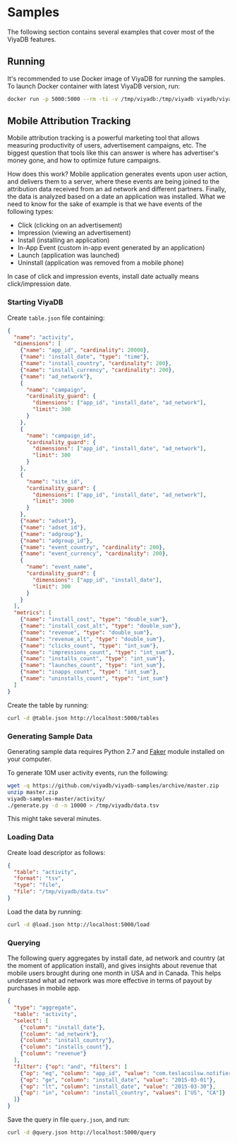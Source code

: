 Samples
========

The following section contains several examples that cover most of the ViyaDB features.

## Running

It's recommended to use Docker image of ViyaDB for running the samples.
To launch Docker container with latest ViyaDB version, run:

```bash
docker run -p 5000:5000 --rm -ti -v /tmp/viyadb:/tmp/viyadb viyadb/viyadb:latest
```

## Mobile Attribution Tracking

Mobile attribution tracking is a powerful marketing tool that allows measuring productivity of users, advertisement campaigns, etc.
The biggest question that tools like this can answer is where has advertiser's money gone, and how to optimize future campaigns.

How does this work? Mobile application generates events upon user action, and delivers them to a server, where these events are
being joined to the attribution data received from an ad network and different partners. Finally, the data is analyzed based on
a date an application was installed. What we need to know for the sake of example is that we have events of the following types:

 * Click (clicking on an advertisement)
 * Impression (viewing an advertisement)
 * Install (installing an application)
 * In-App Event (custom in-app event generated by an application)
 * Launch (application was launched)
 * Uninstall (application was removed from a mobile phone)

In case of click and impression events, install date actually means click/impression date.

### Starting ViyaDB

Create `table.json` file containing:

```json
{
  "name": "activity",
  "dimensions": [
    {"name": "app_id", "cardinality": 20000},
    {"name": "install_date", "type": "time"},
    {"name": "install_country", "cardinality": 200},
    {"name": "install_currency", "cardinality": 200},
    {"name": "ad_network"},
    {
      "name": "campaign",
      "cardinality_guard": {
        "dimensions": ["app_id", "install_date", "ad_network"],
        "limit": 300
      }
    },
    {
      "name": "campaign_id",
      "cardinality_guard": {
        "dimensions": ["app_id", "install_date", "ad_network"],
        "limit": 300
      }
    },
    {
      "name": "site_id",
      "cardinality_guard": {
        "dimensions": ["app_id", "install_date", "ad_network"],
        "limit": 3000
      }
    },
    {"name": "adset"},
    {"name": "adset_id"},
    {"name": "adgroup"},
    {"name": "adgroup_id"},
    {"name": "event_country", "cardinality": 200},
    {"name": "event_currency", "cardinality": 200},
    {
      "name": "event_name",
      "cardinality_guard": {
        "dimensions": ["app_id", "install_date"],
        "limit": 300
      }
    }
  ],
  "metrics": [
    {"name": "install_cost", "type": "double_sum"},
    {"name": "install_cost_alt", "type": "double_sum"},
    {"name": "revenue", "type": "double_sum"},
    {"name": "revenue_alt", "type": "double_sum"},
    {"name": "clicks_count", "type": "int_sum"},
    {"name": "impressions_count", "type": "int_sum"},
    {"name": "installs_count", "type": "int_sum"},
    {"name": "launches_count", "type": "int_sum"},
    {"name": "inapps_count", "type": "int_sum"},
    {"name": "uninstalls_count", "type": "int_sum"}
  ]
}
```

Create the table by running:

```bash
curl -d @table.json http://localhost:5000/tables 
```

### Generating Sample Data

Generating sample data requires Python 2.7 and [Faker](https://faker.readthedocs.io/en/master/) module installed on your computer.

To generate 10M user activity events, run the following:

```bash
wget -q https://github.com/viyadb/viyadb-samples/archive/master.zip
unzip master.zip
viyadb-samples-master/activity/
./generate.py -d -n 10000 > /tmp/viyadb/data.tsv
```

This might take several minutes.

### Loading Data

Create load descriptor as follows:

```json
{
  "table": "activity",
  "format": "tsv",
  "type": "file",
  "file": "/tmp/viyadb/data.tsv"
}
```

Load the data by running:

```bash
curl -d @load.json http://localhost:5000/load
```

### Querying

The following query aggregates by install date, ad network and country (at the moment of application install),
and gives insights about revenue that mobile users brought during one month in USA and in Canada.
This helps understand what ad network was more effective in terms of payout by purchases in mobile app.

```json
{
  "type": "aggregate",
  "table": "activity",
  "select": [
    {"column": "install_date"},
    {"column": "ad_network"},
    {"column": "install_country"},
    {"column": "installs_count"},
    {"column": "revenue"}
  ],
  "filter": {"op": "and", "filters": [
    {"op": "eq", "column": "app_id", "value": "com.teslacoilsw.notifier"},
    {"op": "ge", "column": "install_date", "value": "2015-03-01"},
    {"op": "lt", "column": "install_date", "value": "2015-03-30"},
    {"op": "in", "column": "install_country", "values": ["US", "CA"]}
  ]}
}
```

Save the query in file `query.json`, and run:

```bash
curl -d @query.json http://localhost:5000/query
```

